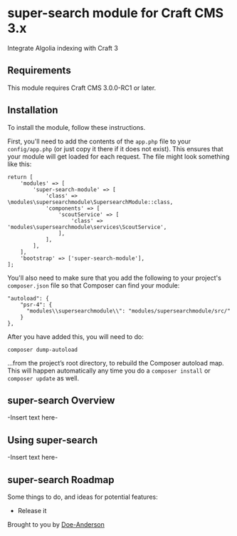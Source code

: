 # super-search module for Craft CMS 3.x

Integrate Algolia indexing with Craft 3

## Requirements

This module requires Craft CMS 3.0.0-RC1 or later.

## Installation

To install the module, follow these instructions.

First, you'll need to add the contents of the `app.php` file to your `config/app.php` (or just copy it there if it does not exist). This ensures that your module will get loaded for each request. The file might look something like this:
```
return [
    'modules' => [
        'super-search-module' => [
            'class' => \modules\supersearchmodule\SupersearchModule::class,
            'components' => [
                'scoutService' => [
                    'class' => 'modules\supersearchmodule\services\ScoutService',
                ],
            ],
        ],
    ],
    'bootstrap' => ['super-search-module'],
];
```
You'll also need to make sure that you add the following to your project's `composer.json` file so that Composer can find your module:

    "autoload": {
        "psr-4": {
          "modules\\supersearchmodule\\": "modules/supersearchmodule/src/"
        }
    },

After you have added this, you will need to do:

    composer dump-autoload
 
 …from the project’s root directory, to rebuild the Composer autoload map. This will happen automatically any time you do a `composer install` or `composer update` as well.

## super-search Overview

-Insert text here-

## Using super-search

-Insert text here-

## super-search Roadmap

Some things to do, and ideas for potential features:

* Release it

Brought to you by [Doe-Anderson](https://doeanderson.com)
